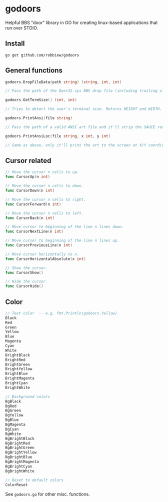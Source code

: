 # godoors

Helpful BBS "door" library in GO for creating linux-based applications that run over STDIO.

## Install

```go get github.com/robbiew/godoors```

## General functions

```go 
godoors.DropFileData(path string) (string, int, int)

// Pass the path of the Door32.sys BBS drop file (including trailing slash), and itll return HANDLE/ALIAS, TIME LEFT (in minutes) and EMULATION TYPE (0 = Ascii, 1 = Ansi). You'll probably want to do this using a "startDoor.sh" file or from your BBS menu command (e.g. /path/to/drop/$NODE/Door32.sys/).
```

```go
godoors.GetTermSize() (int, int)

// Tries to detect the user's terminal size. Returns HEIGHT and WIDTH. If it can't detect, it'll default to 25 and 80.
```

```go
godoors.PrintAnsi(file string)

// Pass the path of a valid ANSI art file and it'll strip the SAUCE record, then print line by line.
```

```go
godoors.PrintAnsiLoc(file string, x int, y int)

// Same as above, only it'll print the art to the screen at X/Y coordinates, incrementing the Y position after every line.
```
## Cursor related
```go
// Move the cursor n cells to up.
func CursorUp(n int) 

// Move the cursor n cells to down.
func CursorDown(n int) 

// Move the cursor n cells to right.
func CursorForward(n int) 

// Move the cursor n cells to left.
func CursorBack(n int) 

// Move cursor to beginning of the line n lines down.
func CursorNextLine(n int) 

// Move cursor to beginning of the line n lines up.
func CursorPreviousLine(n int) 

// Move cursor horizontally to x.
func CursorHorizontalAbsolute(x int) 

// Show the cursor.
func CursorShow() 

// Hide the cursor.
func CursorHide()
```

## Color
```go
// Text color  -- e.g. fmt.Println(godoors.Yellow)
Black         
Red          
Green         
Yellow     
Blue        
Magenta      
Cyan         
White         
BrightBlack   
BrightRed    
BrightGreen   
BrightYellow  
BrightBlue    
BrightMagenta 
BrightCyan    
BrightWhite   

// Background colors
BgBlack        
BgRed          
BgGreen        
BgYellow       
BgBlue          
BgMagenta       
BgCyan          
BgWhite         
BgBrightBlack   
BgBrightRed     
BgBrightGreen   
BgBrightYellow  
BgBrightBlue    
BgBrightMagenta 
BgBrightCyan    
BgBrightWhite   

// Reset to default colors
ColorReset 
```
See ```godoors.go``` for other misc. functions.